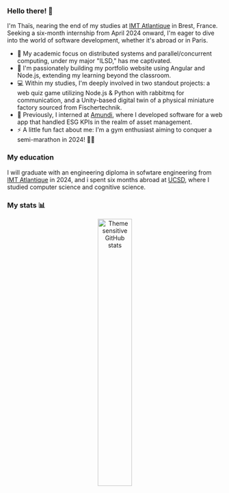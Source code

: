 ### Hello there! 👋

I'm Thaïs, nearing the end of my studies at [IMT Atlantique](https://www.imt-atlantique.fr/en) in Brest, France. Seeking a six-month internship from April 2024 onward, I'm eager to dive into the world of software development, whether it's abroad or in Paris.

- 🌱 My academic focus on distributed systems and parallel/concurrent computing, under my major "ILSD," has me captivated.
- 🔭 I'm passionately building my portfolio website using Angular and Node.js, extending my learning beyond the classroom.
- 💻 Within my studies, I'm deeply involved in two standout projects: a web quiz game utilizing Node.js & Python with rabbitmq for communication, and a Unity-based digital twin of a physical miniature factory sourced from Fischertechnik.
- 📘 Previously, I interned at [Amundi](https://www.amundi-ee.com/epargnant), where I developed software for a web app that handled ESG KPIs in the realm of asset management.
- ⚡ A little fun fact about me: I'm a gym enthusiast aiming to conquer a semi-marathon in 2024! 🏋️‍♀️

### My education

I will graduate with an engineering diploma in sofwtare engineering from [IMT Atlantique](https://www.imt-atlantique.fr/en) in 2024, and i spent six months abroad at [UCSD](https://ucsd.edu), where I studied computer science and cognitive science.

### My stats 📊

<div align="center">
<picture>
  <source media="(prefers-color-scheme: dark)"  srcset="https://github-readme-stats.vercel.app/api/top-langs/?username=thaiscodafond&layout=compact&theme=github_dark_dimmed">
  <source media="(prefers-color-scheme: light)" srcset="https://github-readme-stats.vercel.app/api/top-langs/?username=thaiscodafond&layout=compact&theme=swift">
  <img alt="Theme sensitive GitHub stats" src="https://github-readme-stats.vercel.app/api/top-langs/?username=thaiscodafond&layout=compact&theme=github_dark_dimmed" width=40%>
</picture>
</div>
